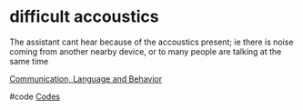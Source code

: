 # difficult accoustics
The assistant cant hear because of the accoustics present; ie there is noise coming from another nearby device, or to many people are talking at the same time

[Communication, Language and Behavior](output/themes/Communication,%20Language%20and%20Behavior.md)

#code [Codes](output/codes/Codes.md)